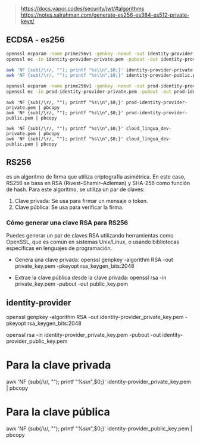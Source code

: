 
> https://docs.vapor.codes/security/jwt/#algorithms
> https://notes.salrahman.com/generate-es256-es384-es512-private-keys/


## ECDSA - es256

```bash
openssl ecparam -name prime256v1 -genkey -noout -out identity-provider-private.pem
openssl ec -in identity-provider-private.pem -pubout -out identity-provider-public.pem

awk 'NF {sub(/\r/, ""); printf "%s\\n",$0;}' identity-provider-private.pem | pbcopy
awk 'NF {sub(/\r/, ""); printf "%s\\n",$0;}' identity-provider-public.pem | pbcopy
```

```bash
openssl ecparam -name prime256v1 -genkey -noout -out prod-identity-provider-private.pem
openssl ec -in prod-identity-provider-private.pem -pubout -out prod-identity-provider-public.pem
```

```
awk 'NF {sub(/\r/, ""); printf "%s\\n",$0;}' prod-identity-provider-private.pem | pbcopy
awk 'NF {sub(/\r/, ""); printf "%s\\n",$0;}' prod-identity-provider-public.pem | pbcopy
```

```
awk 'NF {sub(/\r/, ""); printf "%s\\n",$0;}' cloud_lingua_dev-private.pem | pbcopy
awk 'NF {sub(/\r/, ""); printf "%s\\n",$0;}' cloud_lingua_dev-public.pem | pbcopy
```



## RS256 

es un algoritmo de firma que utiliza criptografía asimétrica. En este caso, RS256 se basa en RSA (Rivest–Shamir–Adleman) y SHA-256 como función de hash. Para este algoritmo, se utiliza un par de claves:

1. Clave privada: Se usa para firmar un mensaje o token.
2. Clave pública: Se usa para verificar la firma.

### Cómo generar una clave RSA para RS256

Puedes generar un par de claves RSA utilizando herramientas como OpenSSL, que es común en sistemas Unix/Linux, o usando bibliotecas específicas en lenguajes de programación.


* Genera una clave privada:
openssl genpkey -algorithm RSA -out private_key.pem -pkeyopt rsa_keygen_bits:2048

* Extrae la clave pública desde la clave privada:
openssl rsa -in private_key.pem -pubout -out public_key.pem

## identity-provider

openssl genpkey -algorithm RSA -out identity-provider_private_key.pem -pkeyopt rsa_keygen_bits:2048

openssl rsa -in identity-provider_private_key.pem -pubout -out identity-provider_public_key.pem

# Para la clave privada
awk 'NF {sub(/\r/, ""); printf "%s\\n",$0;}' identity-provider_private_key.pem | pbcopy

# Para la clave pública
awk 'NF {sub(/\r/, ""); printf "%s\\n",$0;}' identity-provider_public_key.pem | pbcopy